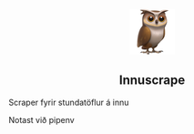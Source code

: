 <p align="center"><img src="owl.png" width=80 alt="Icon"/></p>
<h2 align="center">Innuscrape</h2>

Scraper fyrir stundatöflur á innu

Notast við pipenv
